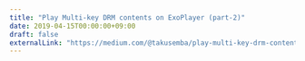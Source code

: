 ```yaml
---
title: "Play Multi-key DRM contents on ExoPlayer (part-2)"
date: 2019-04-15T00:00:00+09:00
draft: false
externalLink: "https://medium.com/@takusemba/play-multi-key-drm-contents-on-exoplayer-part-2-2be8be5fcaef"
---
```

